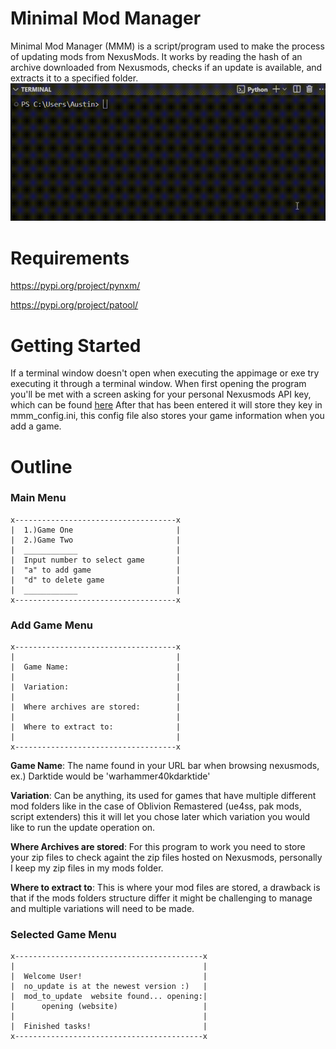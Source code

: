 
# Minimal Mod Manager 

Minimal Mod Manager (MMM) is a script/program used to make the process of updating mods from NexusMods. It works by reading the hash of an archive downloaded from Nexusmods, checks if an update is available, and extracts it to a specified folder.  
![Example](https://raw.githubusercontent.com/Austin12325/mmm/refs/heads/main/docs/example.gif)

# Requirements 
https://pypi.org/project/pynxm/

https://pypi.org/project/patool/

# Getting Started

If a terminal window doesn't open when executing the appimage or exe try executing it through a terminal window. 
When first opening the program you'll be met with a screen asking for your personal Nexusmods API key, which can be found [here](https://next.nexusmods.com/settings/api-keys) 
After that has been entered it will store they key in mmm_config.ini, this config file also stores your game information when you add a game. 

# Outline 

### Main Menu 
```
x------------------------------------x
|  1.)Game One                       |
|  2.)Game Two                       |
|  ____________                      |
|  Input number to select game       |
|  "a" to add game                   |
|  "d" to delete game                |
|  ____________                      |
x------------------------------------x
```

### Add Game Menu
```
x------------------------------------x
|                                    | 
|  Game Name:                        |
|                                    |
|  Variation:                        |
|                                    |
|  Where archives are stored:        |
|                                    |
|  Where to extract to:              |
|                                    |
x------------------------------------x
```
**Game Name**: The name found in your URL bar when browsing nexusmods, ex.) Darktide would be 'warhammer40kdarktide'

**Variation**: Can be anything, its used for games that have multiple different mod folders like in the case of Oblivion Remastered (ue4ss, pak mods, script extenders) this it will let you chose later which variation you would like to run the update operation on.

**Where Archives are stored**: For this program to work you need to store your zip files to check againt the zip files hosted on Nexusmods, personally I keep my zip files in my mods folder.

**Where to extract to**: This is where your mod files are stored, a drawback is that if the mods folders structure differ it might be challenging to manage and multiple variations will need to be made.

### Selected Game Menu
```
x------------------------------------------x
|                                          | 
|  Welcome User!                           |
|  no_update is at the newest version :)   |
|  mod_to_update  website found... opening:|
|      opening (website)                   |
|                                          |
|  Finished tasks!                         |
x------------------------------------------x
```




  

